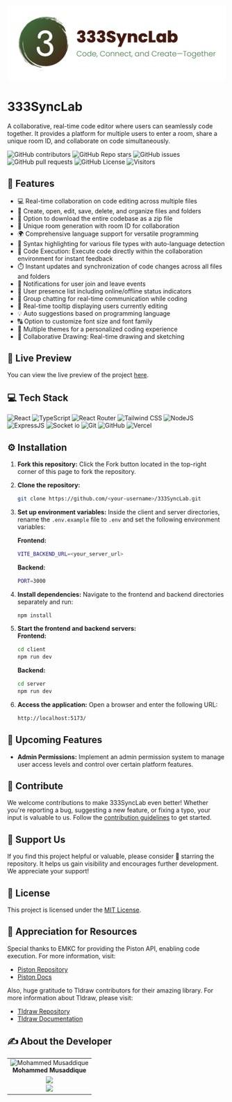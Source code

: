 ![logo](https://github.com/musaddique333/333SyncLab/blob/musaddique/client/src/assets/logo.png)

# 333SyncLab

A collaborative, real-time code editor where users can seamlessly code together. It provides a platform for multiple users to enter a room, share a unique room ID, and collaborate on code simultaneously.

![GitHub contributors](https://img.shields.io/github/contributors/musaddique333/333SyncLab?style=for-the-badge&color=48bf21)
![GitHub Repo stars](https://img.shields.io/github/stars/musaddique333/333SyncLab?style=for-the-badge)
![GitHub issues](https://img.shields.io/github/issues/musaddique333/333SyncLab?style=for-the-badge&color=d7af2d)
![GitHub pull requests](https://img.shields.io/github/issues-pr/musaddique333/333SyncLab?style=for-the-badge&color=f47373)
![GitHub License](https://img.shields.io/github/license/musaddique333/333SyncLab?style=for-the-badge&color=e67234)
![Visitors](https://api.visitorbadge.io/api/visitors?path=https%3A%2F%2Fgithub.com%2Fmusaddique333%2F333SyncLab&label=Repo%20Views&countColor=%2337d67a&labelStyle=upper)

## 🔮 Features

-   💻 Real-time collaboration on code editing across multiple files
-   📁 Create, open, edit, save, delete, and organize files and folders
-   💾 Option to download the entire codebase as a zip file
-   🚀 Unique room generation with room ID for collaboration
-   🌍 Comprehensive language support for versatile programming
-   🌈 Syntax highlighting for various file types with auto-language detection
-   🚀 Code Execution: Execute code directly within the collaboration environment for instant feedback
-   ⏱️ Instant updates and synchronization of code changes across all files and folders
-   📣 Notifications for user join and leave events
-   👥 User presence list including online/offline status indicators
-   💬 Group chatting for real-time communication while coding
-   🎩 Real-time tooltip displaying users currently editing
-   💡 Auto suggestions based on programming language
-   🔠 Option to customize font size and font family
-   🎨 Multiple themes for a personalized coding experience
-   🎨 Collaborative Drawing: Real-time drawing and sketching

## 🚀 Live Preview

You can view the live preview of the project [here](https://333SyncLab-live.vercel.app/).

## 💻 Tech Stack

![React](https://img.shields.io/badge/React-20232A?style=for-the-badge&logo=react&logoColor=61DAFB)
![TypeScript](https://img.shields.io/badge/TypeScript-007ACC?style=for-the-badge&logo=typescript&logoColor=white)
![React Router](https://img.shields.io/badge/React_Router-CA4245?style=for-the-badge&logo=react-router&logoColor=white)
![Tailwind CSS](https://img.shields.io/badge/Tailwind_CSS-38B2AC?style=for-the-badge&logo=tailwind-css&logoColor=white)
![NodeJS](https://img.shields.io/badge/Node.js-43853D?style=for-the-badge&logo=node.js&logoColor=white)
![ExpressJS](https://img.shields.io/badge/Express.js-404D59?style=for-the-badge)
![Socket io](https://img.shields.io/badge/Socket.io-ffffff?style=for-the-badge)
![Git](https://img.shields.io/badge/GIT-E44C30?style=for-the-badge&logo=git&logoColor=white)
![GitHub](https://img.shields.io/badge/GitHub-100000?style=for-the-badge&logo=github&logoColor=white)
![Vercel](https://img.shields.io/badge/Vercel-000000?style=for-the-badge&logo=vercel&logoColor=white)

## ⚙️ Installation

1. **Fork this repository:** Click the Fork button located in the top-right corner of this page to fork the repository.
2. **Clone the repository:**
    ```bash
    git clone https://github.com/<your-username>/333SyncLab.git
    ```
3. **Set up environment variables:**
   Inside the client and server directories, rename the `.env.example` file to `.env` and set the following environment variables:

    **Frontend:**
    ```bash
    VITE_BACKEND_URL=<your_server_url>
    ```

    **Backend:**
    ```bash
    PORT=3000
    ```

4. **Install dependencies:**
   Navigate to the frontend and backend directories separately and run:
    ```bash
    npm install
    ```
5. **Start the frontend and backend servers:**  
   **Frontend:**
    ```bash
    cd client
    npm run dev
    ```
    **Backend:**
    ```bash
    cd server
    npm run dev
    ```
6. **Access the application:**
   Open a browser and enter the following URL:
    ```bash
    http://localhost:5173/
    ```

## 🔮 Upcoming Features

-   **Admin Permissions:** Implement an admin permission system to manage user access levels and control over certain platform features.

## 🤝 Contribute

We welcome contributions to make 333SyncLab even better! Whether you're reporting a bug, suggesting a new feature, or fixing a typo, your input is valuable to us. Follow the [contribution guidelines](CONTRIBUTING.md) to get started.

## 🌟 Support Us

If you find this project helpful or valuable, please consider 🌟 starring the repository. It helps us gain visibility and encourages further development. We appreciate your support!

## 🧾 License

This project is licensed under the [MIT License](LICENSE).

## 🌟 Appreciation for Resources

Special thanks to EMKC for providing the Piston API, enabling code execution. For more information, visit:

-   [Piston Repository](https://github.com/engineer-man/piston)
-   [Piston Docs](https://piston.readthedocs.io/en/latest/api-v2/)

Also, huge gratitude to Tldraw contributors for their amazing library. For more information about Tldraw, please visit:

-   [Tldraw Repository](https://github.com/tldraw/tldraw)
-   [Tldraw Documentation](https://tldraw.dev/)

## ✍️ About the Developer

<table>
  <tbody>
    <tr>
      <td align="center" valign="top">
        <img src="https://github.com/musaddique333.png" width="120px;" alt="Mohammed Musaddique"/>
        <br />
        <b>Mohammed Musaddique</b>
      </td>
    </tr>
    <tr>
        <td align="center">
            <a href="https://github.com/musaddique333">
            <img src="https://img.shields.io/badge/GitHub-100000.svg?style=for-the-badge&logo=github&logoColor=white"/>
        </a>
        <br/>
        <a href="https://www.linkedin.com/in/mohammed-musaddique333/">
            <img src="https://img.shields.io/badge/linkedin-%230077B5.svg?style=for-the-badge&logo=linkedin&logoColor=white"/>
        </a>
        </td>
    </tr>
  </tbody>
</table>